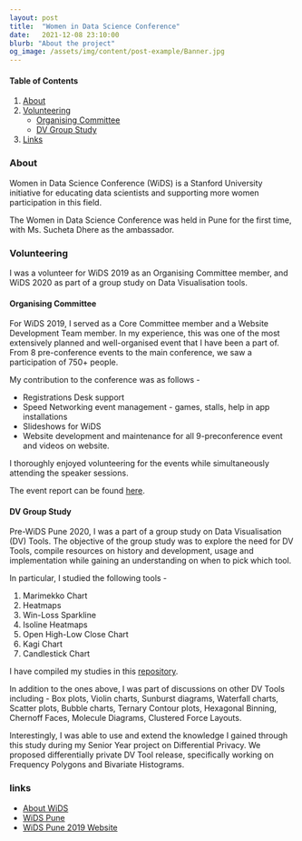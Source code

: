 ```yaml
---
layout: post
title:  "Women in Data Science Conference"
date:   2021-12-08 23:10:00
blurb: "About the project"
og_image: /assets/img/content/post-example/Banner.jpg
---
```


#### Table of Contents
1. [About](#About)
2. [Volunteering](#Volunteering)
    * [Organising Committee](#organising-committee)
    * [DV Group Study](#dv-group-study)
3. [Links](#links)

### About

Women in Data Science Conference (WiDS) is a Stanford University initiative for educating data scientists and supporting more women participation in this field.

The Women in Data Science Conference was held in Pune for the first time, with Ms. Sucheta Dhere as the ambassador.

### Volunteering

I was a volunteer for WiDS 2019 as an Organising Committee member, and WiDS 2020 as part of a group study on Data Visualisation tools.

#### Organising Committee

For WiDS 2019, I served as a Core Committee member and a Website Development Team member. In my experience, this was one of the most extensively planned and well-organised event that I have been a part of. From 8 pre-conference events to the main conference, we saw a participation of 750+ people.

My contribution to the conference was as follows -
* Registrations Desk support
* Speed Networking event management - games, stalls, help in app installations
* Slideshows for WiDS
* Website development and maintenance for all 9-preconference event and videos on website.

I thoroughly enjoyed volunteering for the events while simultaneously attending the speaker sessions.

The event report can be found [here](file:///home/rajashree/Downloads/WiDSv2.2.pdf).

#### DV Group Study

Pre-WiDS Pune 2020, I was a part of a group study on Data Visualisation (DV) Tools. The objective of the group study was to explore the need for DV Tools, compile resources on history and development, usage and implementation while gaining an understanding on when to pick which tool.

In particular, I studied the following tools -
1. Marimekko Chart
2. Heatmaps
3. Win-Loss Sparkline
4. Isoline Heatmaps
5. Open High-Low Close Chart
6. Kagi Chart
7. Candlestick Chart

I have compiled my studies in this [repository](https://github.com/Chaitanyasuma/DVTools).

In addition to the ones above, I was part of discussions on other DV Tools including - Box plots, Violin charts, Sunburst diagrams, Waterfall charts, Scatter plots, Bubble charts, Ternary Contour plots, Hexagonal Binning, Chernoff Faces, Molecule Diagrams, Clustered Force Layouts.

Interestingly, I was able to use and extend the knowledge I gained through this study during my Senior Year project on Differential Privacy. We proposed differentially private DV Tool release, specifically working on Frequency Polygons and Bivariate Histograms.

### links

* [About WiDS](https://www.widsconference.org/about.html)
* [WiDS Pune](https://widspune.com/)
* [WiDS Pune 2019 Website](https://sites.google.com/view/widspune2019/about)
